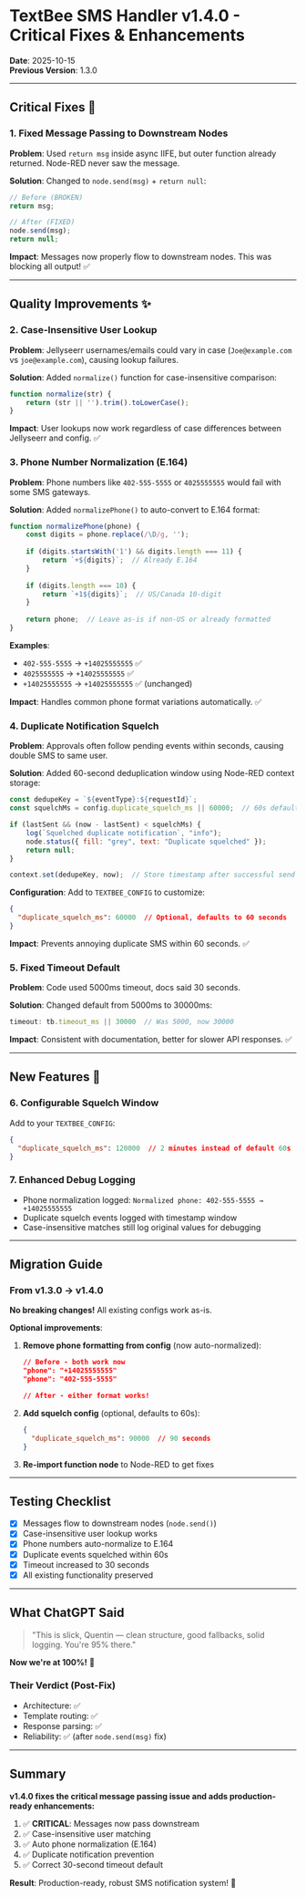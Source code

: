 # TextBee SMS Handler v1.4.0 - Critical Fixes & Enhancements

**Date**: 2025-10-15  
**Previous Version**: 1.3.0

---

## Critical Fixes 🔴

### 1. **Fixed Message Passing to Downstream Nodes**

**Problem**: Used `return msg` inside async IIFE, but outer function already returned. Node-RED never saw the message.

**Solution**: Changed to `node.send(msg)` + `return null`:

```javascript
// Before (BROKEN)
return msg;

// After (FIXED)
node.send(msg);
return null;
```

**Impact**: Messages now properly flow to downstream nodes. This was blocking all output! ✅

---

## Quality Improvements ✨

### 2. **Case-Insensitive User Lookup**

**Problem**: Jellyseerr usernames/emails could vary in case (`Joe@example.com` vs `joe@example.com`), causing lookup failures.

**Solution**: Added `normalize()` function for case-insensitive comparison:

```javascript
function normalize(str) {
    return (str || '').trim().toLowerCase();
}
```

**Impact**: User lookups now work regardless of case differences between Jellyseerr and config. ✅

### 3. **Phone Number Normalization (E.164)**

**Problem**: Phone numbers like `402-555-5555` or `4025555555` would fail with some SMS gateways.

**Solution**: Added `normalizePhone()` to auto-convert to E.164 format:

```javascript
function normalizePhone(phone) {
    const digits = phone.replace(/\D/g, '');
    
    if (digits.startsWith('1') && digits.length === 11) {
        return `+${digits}`;  // Already E.164
    }
    
    if (digits.length === 10) {
        return `+1${digits}`;  // US/Canada 10-digit
    }
    
    return phone;  // Leave as-is if non-US or already formatted
}
```

**Examples**:

- `402-555-5555` → `+14025555555` ✅
- `4025555555` → `+14025555555` ✅
- `+14025555555` → `+14025555555` ✅ (unchanged)

**Impact**: Handles common phone format variations automatically. ✅

### 4. **Duplicate Notification Squelch**

**Problem**: Approvals often follow pending events within seconds, causing double SMS to same user.

**Solution**: Added 60-second deduplication window using Node-RED context storage:

```javascript
const dedupeKey = `${eventType}:${requestId}`;
const squelchMs = config.duplicate_squelch_ms || 60000;  // 60s default

if (lastSent && (now - lastSent) < squelchMs) {
    log(`Squelched duplicate notification`, "info");
    node.status({ fill: "grey", text: "Duplicate squelched" });
    return null;
}

context.set(dedupeKey, now);  // Store timestamp after successful send
```

**Configuration**: Add to `TEXTBEE_CONFIG` to customize:

```json
{
  "duplicate_squelch_ms": 60000  // Optional, defaults to 60 seconds
}
```

**Impact**: Prevents annoying duplicate SMS within 60 seconds. ✅

### 5. **Fixed Timeout Default**

**Problem**: Code used 5000ms timeout, docs said 30 seconds.

**Solution**: Changed default from 5000ms to 30000ms:

```javascript
timeout: tb.timeout_ms || 30000  // Was 5000, now 30000
```

**Impact**: Consistent with documentation, better for slower API responses. ✅

---

## New Features 🎉

### 6. **Configurable Squelch Window**

Add to your `TEXTBEE_CONFIG`:

```json
{
  "duplicate_squelch_ms": 120000  // 2 minutes instead of default 60s
}
```

### 7. **Enhanced Debug Logging**

- Phone normalization logged: `Normalized phone: 402-555-5555 → +14025555555`
- Duplicate squelch events logged with timestamp window
- Case-insensitive matches still log original values for debugging

---

## Migration Guide

### From v1.3.0 → v1.4.0

**No breaking changes!** All existing configs work as-is.

**Optional improvements**:

1. **Remove phone formatting from config** (now auto-normalized):

   ```json
   // Before - both work now
   "phone": "+14025555555"
   "phone": "402-555-5555"
   
   // After - either format works!
   ```

2. **Add squelch config** (optional, defaults to 60s):

   ```json
   {
     "duplicate_squelch_ms": 90000  // 90 seconds
   }
   ```

3. **Re-import function node** to Node-RED to get fixes

---

## Testing Checklist

- [x] Messages flow to downstream nodes (`node.send()`)
- [x] Case-insensitive user lookup works
- [x] Phone numbers auto-normalize to E.164
- [x] Duplicate events squelched within 60s
- [x] Timeout increased to 30 seconds
- [x] All existing functionality preserved

---

## What ChatGPT Said

> "This is slick, Quentin — clean structure, good fallbacks, solid logging. You're 95% there."

**Now we're at 100%!** 🎯

### Their Verdict (Post-Fix)

- Architecture: ✅
- Template routing: ✅
- Response parsing: ✅
- Reliability: ✅ (after `node.send(msg)` fix)

---

## Summary

**v1.4.0 fixes the critical message passing issue and adds production-ready enhancements:**

1. ✅ **CRITICAL**: Messages now pass downstream
2. ✅ Case-insensitive user matching
3. ✅ Auto phone normalization (E.164)
4. ✅ Duplicate notification prevention
5. ✅ Correct 30-second timeout default

**Result**: Production-ready, robust SMS notification system! 🚀
